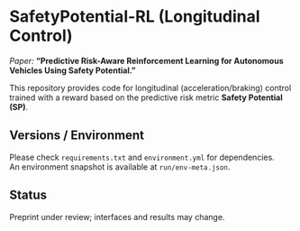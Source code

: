 # SafetyPotential-RL (Longitudinal Control)

_Paper:_ **“Predictive Risk-Aware Reinforcement Learning for Autonomous Vehicles Using Safety Potential.”**

This repository provides code for longitudinal (acceleration/braking) control trained with a reward based on the predictive risk metric **Safety Potential (SP)**.

## Versions / Environment
Please check `requirements.txt` and `environment.yml` for dependencies.  
An environment snapshot is available at `run/env-meta.json`.

## Status
Preprint under review; interfaces and results may change.

